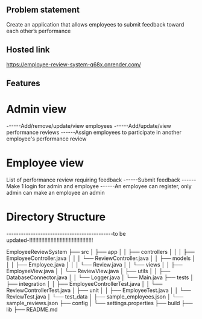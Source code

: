 ## Problem statement
Create an application that allows employees to submit feedback toward each other’s performance

## Hosted link
https://employee-review-system-q68x.onrender.com/


## Features

# Admin view
------Add/remove/update/view employees
------Add/update/view performance reviews
------Assign employees to participate in another employee's performance review
# Employee view
List of performance review requiring feedback
------Submit feedback
------Make 1 login for admin and employee
------An employee can register, only admin can make an employee an admin


# Directory Structure

--------------------------------------------to be updated-!!!!!!!!!!!!!!!!!!!!!!!!!!!!!!!!!!!!!!!!!!

EmployeeReviewSystem
├── src
│   ├── app
│   │   ├── controllers
│   │   │   ├── EmployeeController.java
│   │   │   └── ReviewController.java
│   │   ├── models
│   │   │   ├── Employee.java
│   │   │   └── Review.java
│   │   └── views
│   │       ├── EmployeeView.java
│   │       └── ReviewView.java
│   ├── utils
│   │   ├── DatabaseConnector.java
│   │   └── Logger.java
│   └── Main.java
├── tests
│   ├── integration
│   │   ├── EmployeeControllerTest.java
│   │   └── ReviewControllerTest.java
│   ├── unit
│   │   ├── EmployeeTest.java
│   │   └── ReviewTest.java
│   └── test_data
│       ├── sample_employees.json
│       └── sample_reviews.json
├── config
│   └── settings.properties
├── build
├── lib
├── README.md
